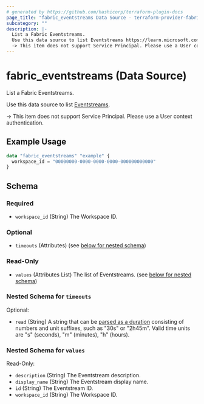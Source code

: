```yaml
---
# generated by https://github.com/hashicorp/terraform-plugin-docs
page_title: "fabric_eventstreams Data Source - terraform-provider-fabric"
subcategory: ""
description: |-
  List a Fabric Eventstreams.
  Use this data source to list Eventstreams https://learn.microsoft.com/fabric/real-time-intelligence/event-streams/overview.
  -> This item does not support Service Principal. Please use a User context authentication.
---
```


# fabric_eventstreams (Data Source)

List a Fabric Eventstreams.

Use this data source to list [Eventstreams](https://learn.microsoft.com/fabric/real-time-intelligence/event-streams/overview).

-> This item does not support Service Principal. Please use a User context authentication.

## Example Usage

```terraform
data "fabric_eventstreams" "example" {
  workspace_id = "00000000-0000-0000-0000-000000000000"
}
```

<!-- schema generated by tfplugindocs -->
## Schema

### Required

- `workspace_id` (String) The Workspace ID.

### Optional

- `timeouts` (Attributes) (see [below for nested schema](#nestedatt--timeouts))

### Read-Only

- `values` (Attributes List) The list of Eventstreams. (see [below for nested schema](#nestedatt--values))

<a id="nestedatt--timeouts"></a>

### Nested Schema for `timeouts`

Optional:

- `read` (String) A string that can be [parsed as a duration](https://pkg.go.dev/time#ParseDuration) consisting of numbers and unit suffixes, such as "30s" or "2h45m". Valid time units are "s" (seconds), "m" (minutes), "h" (hours).

<a id="nestedatt--values"></a>

### Nested Schema for `values`

Read-Only:

- `description` (String) The Eventstream description.
- `display_name` (String) The Eventstream display name.
- `id` (String) The Eventstream ID.
- `workspace_id` (String) The Workspace ID.
